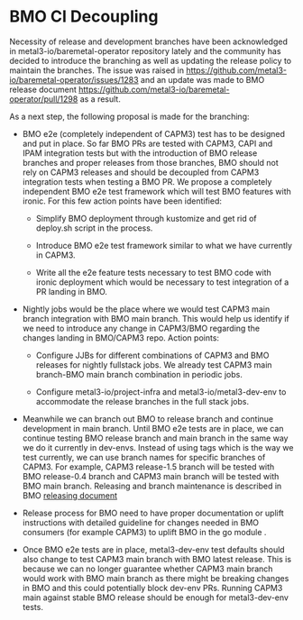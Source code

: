 # BMO CI Decoupling

Necessity of release and development branches have been acknowledged in metal3-io/baremetal-operator
repository lately and the community has decided to introduce the branching as
well as updating the release policy to maintain the branches. The issue was
raised in <https://github.com/metal3-io/baremetal-operator/issues/1283> and
an update was made to BMO release document <https://github.com/metal3-io/baremetal-operator/pull/1298>
as a result.

As a next step, the following proposal is made for the branching:

- BMO e2e (completely independent of CAPM3) test has to be designed and put in
  place. So far BMO PRs are tested with CAPM3, CAPI and IPAM integration tests
  but with the introduction of BMO release branches and proper releases from
  those branches, BMO should not rely on CAPM3 releases and should be decoupled
  from CAPM3 integration tests when testing a BMO PR. We propose a completely
  independent BMO e2e test framework which will test BMO features with ironic.
  For this few action points have been identified:

   - Simplify BMO deployment through kustomize and get rid of deploy.sh script
   in the process.

   - Introduce BMO e2e test framework similar to what we have currently in CAPM3.

   - Write all the e2e feature tests necessary to test BMO code with ironic
   deployment which would be necessary to test integration of a PR landing in BMO.

- Nightly jobs would be the place where we would test CAPM3 main branch
  integration with BMO main branch. This would help us identify if we need to
  introduce any change in CAPM3/BMO regarding the changes landing in BMO/CAPM3
  repo. Action points:

   - Configure JJBs for different combinations of CAPM3 and BMO releases for
   nightly fullstack jobs. We already test CAPM3 main branch-BMO main branch
   combination in periodic jobs.

   - Configure metal3-io/project-infra and metal3-io/metal3-dev-env to
   accommodate the release branches in the full stack jobs.

- Meanwhile we can branch out BMO to release branch and continue development in
  main branch. Until BMO e2e tests are in place, we can continue testing BMO
  release branch and main branch in the same way we do it currently in dev-envs.
  Instead of using tags which is the way we test currently, we can use branch
  names for specific branches of CAPM3. For example, CAPM3 release-1.5 branch
  will be tested with BMO release-0.4 branch and CAPM3 main branch will be
  tested with BMO main branch. Releasing and branch maintenance is described in
  BMO [releasing document](https://github.com/metal3-io/baremetal-operator/blob/main/docs/releasing.md)

- Release  process for BMO need to have proper documentation or uplift
  instructions with detailed guideline for changes needed in BMO consumers (for
  example CAPM3) to uplift BMO in the go module .

- Once BMO e2e tests are in place, metal3-dev-env test defaults should also
  change to test CAPM3 main branch with BMO latest release. This is because we
  can no longer guarantee whether CAPM3 main branch would work with BMO main
  branch as there might be breaking changes in BMO and this could potentially
  block dev-env PRs. Running CAPM3 main against stable BMO release should be
  enough for metal3-dev-env tests.
